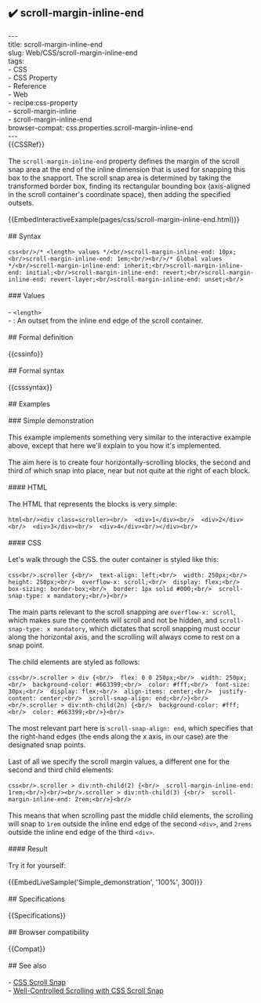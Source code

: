 ## ✔️ scroll-margin-inline-end 
 ---<br/>title: scroll-margin-inline-end<br/>slug: Web/CSS/scroll-margin-inline-end<br/>tags:<br/>  - CSS<br/>  - CSS Property<br/>  - Reference<br/>  - Web<br/>  - recipe:css-property<br/>  - scroll-margin-inline<br/>  - scroll-margin-inline-end<br/>browser-compat: css.properties.scroll-margin-inline-end<br/>---<br/>{{CSSRef}}<br/><br/>The `scroll-margin-inline-end` property defines the margin of the scroll snap area at the end of the inline dimension that is used for snapping this box to the snapport. The scroll snap area is determined by taking the transformed border box, finding its rectangular bounding box (axis-aligned in the scroll container's coordinate space), then adding the specified outsets.<br/><br/>{{EmbedInteractiveExample(pages/css/scroll-margin-inline-end.html)}}<br/><br/>## Syntax<br/><br/>```css<br/>/* <length> values */<br/>scroll-margin-inline-end: 10px;<br/>scroll-margin-inline-end: 1em;<br/><br/>/* Global values */<br/>scroll-margin-inline-end: inherit;<br/>scroll-margin-inline-end: initial;<br/>scroll-margin-inline-end: revert;<br/>scroll-margin-inline-end: revert-layer;<br/>scroll-margin-inline-end: unset;<br/>```<br/><br/>### Values<br/><br/>- `<length>`<br/>  - : An outset from the inline end edge of the scroll container.<br/><br/>## Formal definition<br/><br/>{{cssinfo}}<br/><br/>## Formal syntax<br/><br/>{{csssyntax}}<br/><br/>## Examples<br/><br/>### Simple demonstration<br/><br/>This example implements something very similar to the interactive example above, except that here we'll explain to you how it's implemented.<br/><br/>The aim here is to create four horizontally-scrolling blocks, the second and third of which snap into place, near but not quite at the right of each block.<br/><br/>#### HTML<br/><br/>The HTML that represents the blocks is very simple:<br/><br/>```html<br/><div class=scroller><br/>  <div>1</div><br/>  <div>2</div><br/>  <div>3</div><br/>  <div>4</div><br/></div><br/>```<br/><br/>#### CSS<br/><br/>Let's walk through the CSS. the outer container is styled like this:<br/><br/>```css<br/>.scroller {<br/>  text-align: left;<br/>  width: 250px;<br/>  height: 250px;<br/>  overflow-x: scroll;<br/>  display: flex;<br/>  box-sizing: border-box;<br/>  border: 1px solid #000;<br/>  scroll-snap-type: x mandatory;<br/>}<br/>```<br/><br/>The main parts relevant to the scroll snapping are `overflow-x: scroll`, which makes sure the contents will scroll and not be hidden, and `scroll-snap-type: x mandatory`, which dictates that scroll snapping must occur along the horizontal axis, and the scrolling will always come to rest on a snap point.<br/><br/>The child elements are styled as follows:<br/><br/>```css<br/>.scroller > div {<br/>  flex: 0 0 250px;<br/>  width: 250px;<br/>  background-color: #663399;<br/>  color: #fff;<br/>  font-size: 30px;<br/>  display: flex;<br/>  align-items: center;<br/>  justify-content: center;<br/>  scroll-snap-align: end;<br/>}<br/><br/>.scroller > div:nth-child(2n) {<br/>  background-color: #fff;<br/>  color: #663399;<br/>}<br/>```<br/><br/>The most relevant part here is `scroll-snap-align: end`, which specifies that the right-hand edges (the ends along the x axis, in our case) are the designated snap points.<br/><br/>Last of all we specify the scroll margin values, a different one for the second and third child elements:<br/><br/>```css<br/>.scroller > div:nth-child(2) {<br/>  scroll-margin-inline-end: 1rem;<br/>}<br/><br/>.scroller > div:nth-child(3) {<br/>  scroll-margin-inline-end: 2rem;<br/>}<br/>```<br/><br/>This means that when scrolling past the middle child elements, the scrolling will snap to `1rem` outside the inline end edge of the second `<div>`, and `2rems` outside the inline end edge of the third `<div>`.<br/><br/>#### Result<br/><br/>Try it for yourself:<br/><br/>{{EmbedLiveSample('Simple_demonstration', '100%', 300)}}<br/><br/>## Specifications<br/><br/>{{Specifications}}<br/><br/>## Browser compatibility<br/><br/>{{Compat}}<br/><br/>## See also<br/><br/>- [CSS Scroll Snap](/en-US/docs/Web/CSS/CSS_Scroll_Snap)<br/>- [Well-Controlled Scrolling with CSS Scroll Snap](https://web.dev/css-scroll-snap/)<br/>